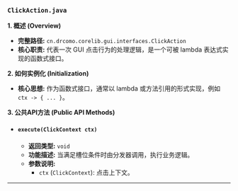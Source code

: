 ### `ClickAction.java`

**1. 概述 (Overview)**

  * **完整路径:** `cn.drcomo.corelib.gui.interfaces.ClickAction`
  * **核心职责:** 代表一次 GUI 点击行为的处理逻辑，是一个可被 lambda 表达式实现的函数式接口。

**2. 如何实例化 (Initialization)**

  * **核心思想:** 作为函数式接口，通常以 lambda 或方法引用的形式实现，例如 `ctx -> { ... }`。

**3. 公共API方法 (Public API Methods)**

  * #### `execute(ClickContext ctx)`

      * **返回类型:** `void`
      * **功能描述:** 当满足槽位条件时由分发器调用，执行业务逻辑。
      * **参数说明:**
          * `ctx` (`ClickContext`): 点击上下文。
 
-----
 